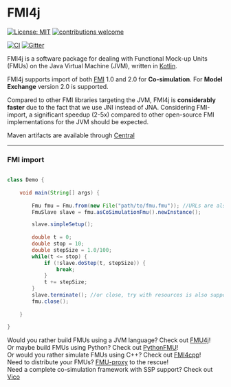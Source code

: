 # FMI4j

[![License: MIT](https://img.shields.io/badge/License-MIT-yellow.svg)](https://opensource.org/licenses/MIT)
[![contributions welcome](https://img.shields.io/badge/contributions-welcome-brightgreen.svg?style=flat)](https://github.com/NTNU-IHB/FMI4j/issues)

[![CI](https://github.com/NTNU-IHB/FMI4j/workflows/Build/badge.svg)](https://github.com/NTNU-IHB/FMI4j/actions)
[![Gitter](https://badges.gitter.im/NTNU-IHB/FMI4j.svg)](https://gitter.im/NTNU-IHB/FMI4j?utm_source=badge&utm_medium=badge&utm_campaign=pr-badge)


FMI4j is a software package for dealing with Functional Mock-up Units (FMUs) on the Java Virtual Machine (JVM), written in [Kotlin](https://kotlinlang.org/). 

FMI4j supports import of both [FMI](http://fmi-standard.org/) 1.0 and 2.0 for **Co-simulation**. For  **Model Exchange** version 2.0 is supported. <br/>

Compared to other FMI libraries targeting the JVM, FMI4j is **considerably faster** due to the fact that we use JNI instead of JNA. 
Considering FMI-import, a significant speedup (2-5x) compared to other open-source FMI implementations for the JVM should be expected. 

Maven artifacts are available through [Central](https://search.maven.org/search?q=g:info.laht.fmi4j)

***

### <a name="api"></a> FMI import

```java

class Demo {
    
    void main(String[] args) {
        
        Fmu fmu = Fmu.from(new File("path/to/fmu.fmu")); //URLs are also supported
        FmuSlave slave = fmu.asCoSimulationFmu().newInstance();

        slave.simpleSetup();
        
        double t = 0;
        double stop = 10;
        double stepSize = 1.0/100;
        while(t <= stop) {
            if (!slave.doStep(t, stepSize)) {
                break;
            }
            t += stepSize;
        }
        slave.terminate(); //or close, try with resources is also supported
        fmu.close();
        
    }
    
}
```

Would you rather build FMUs using a JVM language? Check out [FMU4j](https://github.com/markaren/FMU4j)! <br>
Or maybe build FMUs using Python? Check out [PythonFMU](https://github.com/NTNU-IHB/PythonFMU)! <br>
Or would you rather simulate FMUs using C++? Check out [FMI4cpp](https://github.com/NTNU-IHB/FMI4cpp)! <br>
Need to distribute your FMUs? [FMU-proxy](https://github.com/NTNU-IHB/FMU-proxy) to the rescue! <br>
Need a complete co-simulation framework with SSP support? Check out [Vico](https://github.com/NTNU-IHB/Vico) <br>

